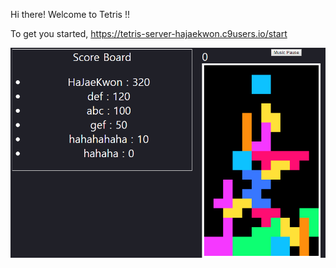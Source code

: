 
Hi there! Welcome to Tetris !!

To get you started, https://tetris-server-hajaekwon.c9users.io/start


![gameplay](./ss.png)
